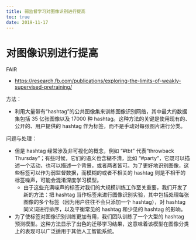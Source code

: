 ```yaml
---
title: 弱监督学习对图像识别进行提高
toc: true
date: 2019-11-17
---
```

# 对图像识别进行提高


FAIR

- https://research.fb.com/publications/exploring-the-limits-of-weakly-supervised-pretraining/

方法：

- 利用大量带有“hashtag”的公共图像集来训练图像识别网络，其中最大的数据集包括 35 亿张图像以及 17000 种 hashtag。这种方法的关键是使用现有的、公开的、用户提供的 hashtag 作为标签，而不是手动对每张图片进行分类。

问题与处理：

- 但是 hashtag 经常涉及非可视化的概念，例如 “#tbt” 代表“throwback Thursday”；有些时候，它们的语义也含糊不清，比如 “#party”，它既可以描述一个活动，也可以描述一个背景，或者两者皆可。为了更好地识别图像，这些标签可以作为弱监督数据，而模糊的或者不相关的 hashtag 则是不相干的标签噪声，可能会混淆深度学习模型。
  - 由于这些充满噪声的标签对我们的大规模训练工作至关重要，我们开发了新的方法：把 hashtag 当作标签来进行图像识别实验，其中包括处理每张图像的多个标签（因为用户往往不会只添加一个 hashtag），对 hashtag 同义词进行排序，以及平衡常见的 hashtag 和少见的 hashtag 的影响。
- 为了使标签对图像识别训练更加有用，我们团队训练了一个大型的 hashtag 预测模型。这种方法显示了出色的迁移学习结果，这意味着该模型在图像分类上的表现可以广泛适用于其他人工智能系统。



